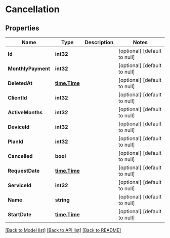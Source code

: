 # Cancellation

## Properties
Name | Type | Description | Notes
------------ | ------------- | ------------- | -------------
**Id** | **int32** |  | [optional] [default to null]
**MonthlyPayment** | **int32** |  | [optional] [default to null]
**DeletedAt** | [**time.Time**](time.Time.md) |  | [optional] [default to null]
**ClientId** | **int32** |  | [optional] [default to null]
**ActiveMonths** | **int32** |  | [optional] [default to null]
**DeviceId** | **int32** |  | [optional] [default to null]
**PlanId** | **int32** |  | [optional] [default to null]
**Cancelled** | **bool** |  | [optional] [default to null]
**RequestDate** | [**time.Time**](time.Time.md) |  | [optional] [default to null]
**ServiceId** | **int32** |  | [optional] [default to null]
**Name** | **string** |  | [optional] [default to null]
**StartDate** | [**time.Time**](time.Time.md) |  | [optional] [default to null]

[[Back to Model list]](../README.md#documentation-for-models) [[Back to API list]](../README.md#documentation-for-api-endpoints) [[Back to README]](../README.md)


